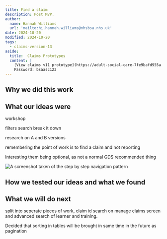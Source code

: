 ```yaml
---
title: Find a claim
description: Post MVP. 
author:
  name: Hannah Williams
  url: 'mailto:hi.hannah.williams@nhsbsa.nhs.uk'
date: 2024-10-20
modified: 2024-10-20
tags:
  - claims-version-13
aside:
  title:  Claims Prototypes
  content: |
    [View claims v11 prototype](https://adult-social-care-7fe9bafd955a.herokuapp.com/claims/prototypes/design/v13/) 
    Password: bsaasc123
---
```


## Why we did this work

## What our ideas were


workshop

filters
search
break it down

research on A and B versions

remembering the point of work is to find a claim and not reporting

Interesting them being optional, as not a normal GDS recommended thing


![A screenshot taken of the step by step navigation pattern](step-by-step.png "step by step navigation pattern")

## How we tested our ideas and what we found


## What we will do next

split into seperate pieces of work, claim id search on manage claims screen and advanced search of learner and training.

Decided that sorting in tables will be brought in same time in the future as pagination